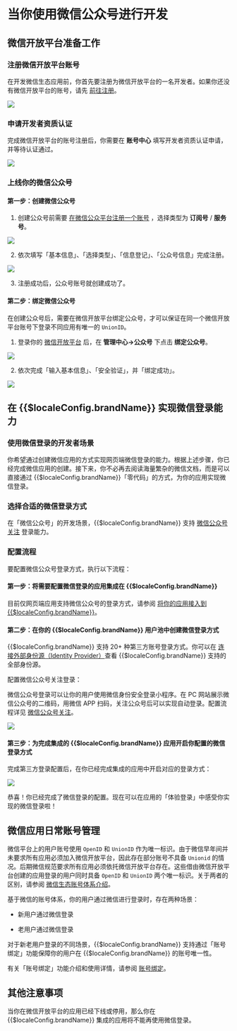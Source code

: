 # 当你使用微信公众号进行开发

<LastUpdated/>

## 微信开放平台准备工作

### 注册微信开放平台账号​

在开发微信生态应用前，你首先要注册为微信开放平台的一名开发者。如果你还没有微信开放平台的账号，请先 [前往注册](https://open.weixin.qq.com/wxaopen/regist/index)。

<img src="./images/wechat-dev-platform-register.png" style="display:block;margin: 0 auto;"/>

### 申请开发者资质认证

完成微信开放平台的账号注册后，你需要在 **账号中心** 填写开发者资质认证申请，并等待认证通过。

<img src="./images/apply-for-dev-certification.png" style="display:block;margin: 0 auto;"/>

### 上线你的微信公众号
  
#### 第一步：创建微信公众号

1. 创建公众号前需要 [在微信公众平台注册一个账号](https://mp.weixin.qq.com/cgi-bin/registermidpage?action=index&lang=zh_CN&token=) ，选择类型为 **订阅号** / **服务号**。

<img src="./images/create-public-account.png" style="display:block;margin: 0 auto;"/>

2. 依次填写「基本信息」、「选择类型」、「信息登记」、「公众号信息」完成注册。

<img src="./images/fill-public-account-info.png" style="display:block;margin: 0 auto;"/>

3. 注册成功后，公众号账号就创建成功了。

#### 第二步：绑定微信公众号

在创建公众号后，需要在微信开放平台绑定公众号，才可以保证在同一个微信开放平台账号下登录不同应用有唯一的 `UnionID`。​

1. 登录你的 [微信开放平台](https://open.weixin.qq.com/) 后，在 **管理中心->公众号** 下点击 **绑定公众号**。

<img src="./images/bind-public-account.png" style="display:block;margin: 0 auto;"/>

2. 依次完成「输入基本信息」、「安全验证」，并「绑定成功」。

<img src="./images/complete-public-account-binding-process.png" style="display:block;margin: 0 auto;"/>

## 在 {{$localeConfig.brandName}} 实现微信登录能力

### 使用微信登录的开发者场景

你希望通过创建微信应用的方式实现网页端微信登录的能力。根据上述步骤，你已经完成微信应用的创建。接下来，你不必再去阅读海量繁杂的微信文档，而是可以直接通过 {{$localeConfig.brandName}}「零代码」的方式，为你的应用实现微信登录。

### 选择合适的微信登录方式

在「微信公众号」的开发场景，{{$localeConfig.brandName}} 支持 [微信公众号关注](/guides/connections/social/wechatmp-qrcode/README.md) 登录能力。

### 配置流程

要配置微信公众号登录方式，执行以下流程：

#### 第一步：将需要配置微信登录的应用集成在 {{$localeConfig.brandName}}

目前仅网页端应用支持微信公众号的登录方式，请参阅 [将你的应用接入到 {{$localeConfig.brandName}}](/guides/app-new/create-app/README.md)。

#### 第二步：在你的 {{$localeConfig.brandName}} 用户池中创建微信登录方式

{{$localeConfig.brandName}} 支持 20+ 种第三方账号登录方式。你可以在 [连接外部身份源（Identity Provider）](/guides/connections/README.md)查看 {{$localeConfig.brandName}} 支持的全部身份源。

配置微信公众号关注登录：

微信公众号登录可以让你的用户使用微信身份安全登录小程序。在 PC 网站展示微信公众号的二维码，用微信 APP 扫码，关注公众号后可以实现自动登录。配置流程详见 [微信公众号关注](/guides/connections/social/wechatmp-qrcode/README.md)。

<img src="./images/wechat-qrcode-login-config.png" style="display:block;margin: 0 auto;"/>

#### 第三步：为完成集成的 {{$localeConfig.brandName}} 应用开启你配置的微信登录方式

完成第三方登录配置后，在你已经完成集成的应用中开启对应的登录方式：

<img src="./images/enable-wechat-public-account-login.png" style="display:block;margin: 0 auto;"/>

恭喜！你已经完成了微信登录的配置。现在可以在应用的「体验登录」中感受你实现的微信登录啦！

## 微信应用日常账号管理

微信平台上的用户账号使用 `OpenID` 和 `UnionID` 作为唯一标识。由于微信早年间并未要求所有应用必须加入微信开放平台，因此存在部分账号不具备 `Unionid` 的情况。后期微信规范要求所有应用必须依托微信开放平台存在。这些借由微信开放平台创建的应用登录的用户同时具备 `OpenID` 和 `UnionID` 两个唯一标识。关于两者的区别，请参阅 [微信生态账号体系介绍](/guides/wechat-ecosystem/#localeconfig-brandname-微信生态账号体系)。

基于微信的账号体系，你的用户通过微信进行登录时，存在两种场景：

* 新用户通过微信登录

* 老用户通过微信登录

对于新老用户登录的不同场景，{{$localeConfig.brandName}} 支持通过「账号绑定」功能保障你的用户在 {{$localeConfig.brandName}} 的账号唯一性。

有关「账号绑定」功能介绍和使用详情，请参阅 [账号绑定](/guides/connections/account-binding.md)。

## 其他注意事项

当你在微信开放平台的应用已经下线或停用，那么你在 {{$localeConfig.brandName}} 集成的应用将不能再使用微信登录。